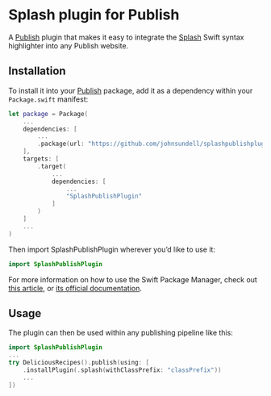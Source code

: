 # Splash plugin for Publish

A [Publish](https://github.com/johnsundell/publish) plugin that makes it easy to integrate the [Splash](https://github.com/johnsundell/splash) Swift syntax highlighter into any Publish website.

## Installation

To install it into your [Publish](https://github.com/johnsundell/publish) package, add it as a dependency within your `Package.swift` manifest:

```swift
let package = Package(
    ...
    dependencies: [
        ...
        .package(url: "https://github.com/johnsundell/splashpublishplugin", from: "0.1.0")
    ],
    targets: [
        .target(
            ...
            dependencies: [
                ...
                "SplashPublishPlugin"
            ]
        )
    ]
    ...
)
```

Then import SplashPublishPlugin wherever you’d like to use it:

```swift
import SplashPublishPlugin
```

For more information on how to use the Swift Package Manager, check out [this article](https://www.swiftbysundell.com/articles/managing-dependencies-using-the-swift-package-manager), or [its official documentation](https://github.com/apple/swift-package-manager/tree/master/Documentation).

## Usage

The plugin can then be used within any publishing pipeline like this:

```swift
import SplashPublishPlugin
...
try DeliciousRecipes().publish(using: [
    .installPlugin(.splash(withClassPrefix: "classPrefix"))
    ...
])
```
